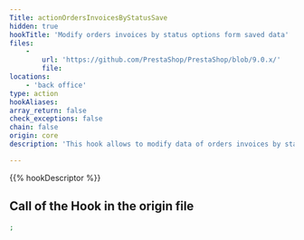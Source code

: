 ```yaml
---
Title: actionOrdersInvoicesByStatusSave
hidden: true
hookTitle: 'Modify orders invoices by status options form saved data'
files:
    -
        url: 'https://github.com/PrestaShop/PrestaShop/blob/9.0.x/'
        file: 
locations:
    - 'back office'
type: action
hookAliases: 
array_return: false
check_exceptions: false
chain: false
origin: core
description: 'This hook allows to modify data of orders invoices by status options form after it was saved'

---
```


{{% hookDescriptor %}}

## Call of the Hook in the origin file

```php
;
```
